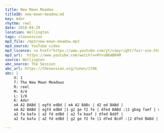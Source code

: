 ```yaml
---
title: New Mown Meadow
titleID: new-mown-meadow.md
key: Ador
rhythm: reel
date: 2018-04-29
location: Wellington
tags: slowsession
mp3_file: /mp3/new-mown-meadow.mp3
mp3_source: YouTube video
mp3_licence: <a href="https://www.youtube.com/yt/copyright/fair-use.html">YouTube Fair Use</a>
mp3_url:  https://www.youtube.com/watch?v=RYvvBKABR4M
source: Wellington
abc_source: The Session
abc_url: https://thesession.org/tunes/2706
abc: |
    X: 1
    T: The New Mown Meadows
    R: reel
    M: 4/4
    L: 1/8
    K: Ador
    eA A2 BABd | egfd edBd | eA A2 BABc | d2 ed BABd |
    eA A2 BABd | egfd edBd |1 g2 ge f2 fe | dfed BABd :|2 gbag faef | dfed Bddf ||
    a2 fa bafa | a2 fd edBd | a2 fa baaf | dfed Bddf |
    a2 fa bafa | a2 fd edBd | g2 ge f2 fe |1 dfed Bcdf :|2 dfed BABd ||

---
```

